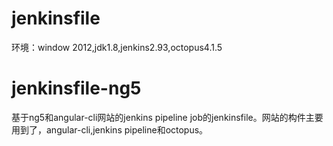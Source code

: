 # jenkinsfile
环境：window 2012,jdk1.8,jenkins2.93,octopus4.1.5
# jenkinsfile-ng5
 基于ng5和angular-cli网站的jenkins pipeline job的jenkinsfile。网站的构件主要用到了，angular-cli,jenkins pipeline和octopus。
 
